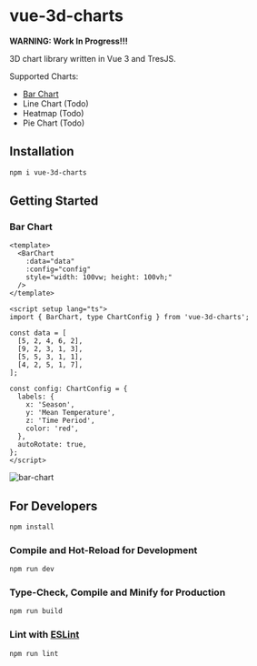 # vue-3d-charts

**WARNING: Work In Progress!!!**

3D chart library written in Vue 3 and TresJS.

Supported Charts:
- [Bar Chart](#bar-chart)
- Line Chart (Todo)
- Heatmap (Todo)
- Pie Chart (Todo)

## Installation

```bash
npm i vue-3d-charts
```

## Getting Started

### Bar Chart

```vue
<template>
  <BarChart
    :data="data"
    :config="config"
    style="width: 100vw; height: 100vh;"
  />
</template>

<script setup lang="ts">
import { BarChart, type ChartConfig } from 'vue-3d-charts';

const data = [
  [5, 2, 4, 6, 2],
  [9, 2, 3, 1, 3],
  [5, 5, 3, 1, 1],
  [4, 2, 5, 1, 7],
];

const config: ChartConfig = {
  labels: {
    x: 'Season',
    y: 'Mean Temperature',
    z: 'Time Period',
    color: 'red',
  },
  autoRotate: true,
};
</script>
```

![bar-chart](https://github.com/user-attachments/assets/f584b3ea-f182-4b36-97c3-028735b64fb5)


## For Developers

```sh
npm install
```

### Compile and Hot-Reload for Development

```sh
npm run dev
```

### Type-Check, Compile and Minify for Production

```sh
npm run build
```

### Lint with [ESLint](https://eslint.org/)

```sh
npm run lint
```
